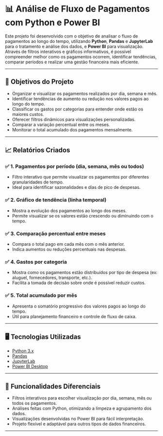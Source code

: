 # 📊 Análise de Fluxo de Pagamentos com Python e Power BI

Este projeto foi desenvolvido com o objetivo de analisar o fluxo de pagamentos ao longo do tempo, utilizando **Python**, **Pandas** e **JupyterLab** para o tratamento e análise dos dados, e **Power BI** para visualização. Através de filtros interativos e gráficos informativos, é possível compreender melhor como os pagamentos ocorrem, identificar tendências, comparar períodos e realizar uma gestão financeira mais eficiente.

---

## 🧠 Objetivos do Projeto

- Organizar e visualizar os pagamentos realizados por dia, semana e mês.
- Identificar tendências de aumento ou redução nos valores pagos ao longo do tempo.
- Classificar os gastos por categorias para entender onde estão os maiores custos.
- Oferecer filtros dinâmicos para visualizações personalizadas.
- Comparar a variação percentual entre os meses.
- Monitorar o total acumulado dos pagamentos mensalmente.

---

## 📈 Relatórios Criados

### ✅ 1. **Pagamentos por período (dia, semana, mês ou todos)**
- Filtro interativo que permite visualizar os pagamentos por diferentes granularidades de tempo.
- Ideal para identificar sazonalidades e dias de pico de despesas.

### ✅ 2. **Gráfico de tendência (linha temporal)**
- Mostra a evolução dos pagamentos ao longo dos meses.
- Permite visualizar se os valores estão crescendo ou diminuindo com o tempo.

### ✅ 3. **Comparação percentual entre meses**
- Compara o total pago em cada mês com o mês anterior.
- Indica aumentos ou reduções percentuais nas despesas.

### ✅ 4. **Gastos por categoria**
- Mostra como os pagamentos estão distribuídos por tipo de despesa (ex: aluguel, fornecedores, transporte, etc.).
- Facilita a tomada de decisão sobre onde é possível reduzir custos.

### ✅ 5. **Total acumulado por mês**
- Apresenta o somatório progressivo dos valores pagos ao longo do tempo.
- Útil para planejamento financeiro e controle de fluxo de caixa.

---

## 🖥️ Tecnologias Utilizadas

- [Python 3.x](https://www.python.org/)
- [Pandas](https://pandas.pydata.org/)
- [JupyterLab](https://jupyter.org/)
- [Power BI Desktop](https://powerbi.microsoft.com/)

---

## 📌 Funcionalidades Diferenciais

- Filtros interativos para escolher visualização por dia, semana, mês ou todos os pagamentos.
- Análises feitas com Python, otimizando a limpeza e agrupamento dos dados.
- Visualizações desenvolvidas no Power BI para fácil interpretação.
- Projeto flexível e adaptável para outros tipos de dados financeiros.

---


